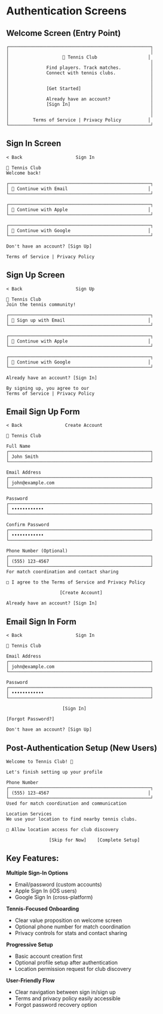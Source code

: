  # Authentication Screens

## Welcome Screen (Entry Point)
```
┌─────────────────────────────────────────────────────┐
│                                                     │
│                    🎾 Tennis Club                   │
│                                                     │
│              Find players. Track matches.           │
│              Connect with tennis clubs.             │
│                                                     │
│                                                     │
│              [Get Started]                          │
│                                                     │
│              Already have an account?               │
│              [Sign In]                              │
│                                                     │
│                                                     │
│         Terms of Service | Privacy Policy          │
└─────────────────────────────────────────────────────┘
```

## Sign In Screen
```
< Back                    Sign In                       

🎾 Tennis Club
Welcome back!

┌─────────────────────────────────────────────────────┐
│ 📧 Continue with Email                              │
└─────────────────────────────────────────────────────┘

┌─────────────────────────────────────────────────────┐
│ 🍎 Continue with Apple                              │
└─────────────────────────────────────────────────────┘

┌─────────────────────────────────────────────────────┐
│ 📱 Continue with Google                             │
└─────────────────────────────────────────────────────┘

Don't have an account? [Sign Up]

Terms of Service | Privacy Policy
```

## Sign Up Screen
```
< Back                    Sign Up                       

🎾 Tennis Club
Join the tennis community!

┌─────────────────────────────────────────────────────┐
│ 📧 Sign up with Email                               │
└─────────────────────────────────────────────────────┘

┌─────────────────────────────────────────────────────┐
│ 🍎 Continue with Apple                              │
└─────────────────────────────────────────────────────┘

┌─────────────────────────────────────────────────────┐
│ 📱 Continue with Google                             │
└─────────────────────────────────────────────────────┘

Already have an account? [Sign In]

By signing up, you agree to our
Terms of Service | Privacy Policy
```

## Email Sign Up Form
```
< Back                Create Account                    

🎾 Tennis Club

Full Name
┌─────────────────────────────────────────────────────┐
│ John Smith                                          │
└─────────────────────────────────────────────────────┘

Email Address
┌─────────────────────────────────────────────────────┐
│ john@example.com                                    │
└─────────────────────────────────────────────────────┘

Password
┌─────────────────────────────────────────────────────┐
│ ••••••••••••                                        │
└─────────────────────────────────────────────────────┘

Confirm Password
┌─────────────────────────────────────────────────────┐
│ ••••••••••••                                        │
└─────────────────────────────────────────────────────┘

Phone Number (Optional)
┌─────────────────────────────────────────────────────┐
│ (555) 123-4567                                      │
└─────────────────────────────────────────────────────┘
For match coordination and contact sharing

□ I agree to the Terms of Service and Privacy Policy

                    [Create Account]

Already have an account? [Sign In]
```

## Email Sign In Form
```
< Back                    Sign In                       

🎾 Tennis Club

Email Address
┌─────────────────────────────────────────────────────┐
│ john@example.com                                    │
└─────────────────────────────────────────────────────┘

Password
┌─────────────────────────────────────────────────────┐
│ ••••••••••••                                        │
└─────────────────────────────────────────────────────┘

                     [Sign In]

[Forgot Password?]

Don't have an account? [Sign Up]
```

## Post-Authentication Setup (New Users)
```
Welcome to Tennis Club! 🎾

Let's finish setting up your profile

Phone Number
┌─────────────────────────────────────────────────────┐
│ (555) 123-4567                                     │
└─────────────────────────────────────────────────────┘
Used for match coordination and communication

Location Services
We use your location to find nearby tennis clubs.

□ Allow location access for club discovery

                [Skip for Now]    [Complete Setup]
```

## Key Features:

**Multiple Sign-In Options**
- Email/password (custom accounts)
- Apple Sign In (iOS users)
- Google Sign In (cross-platform)

**Tennis-Focused Onboarding**
- Clear value proposition on welcome screen
- Optional phone number for match coordination
- Privacy controls for stats and contact sharing

**Progressive Setup**
- Basic account creation first
- Optional profile setup after authentication
- Location permission request for club discovery

**User-Friendly Flow**
- Clear navigation between sign in/sign up
- Terms and privacy policy easily accessible
- Forgot password recovery option

